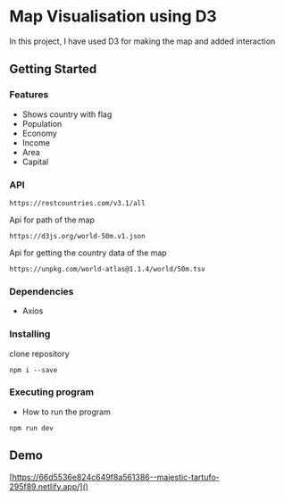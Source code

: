 # Map Visualisation using D3

In this project, I have used D3 for making the map and added interaction


## Getting Started

### Features
* Shows country with flag
* Population
* Economy
* Income
* Area
* Capital
### API

```
https://restcountries.com/v3.1/all
```
Api for path of the map
```
https://d3js.org/world-50m.v1.json
```
Api for getting the country data of the map
```
https://unpkg.com/world-atlas@1.1.4/world/50m.tsv
```
### Dependencies

* Axios 


### Installing
clone repository

```
npm i --save
```

### Executing program

* How to run the program

```
npm run dev
```


## Demo
[https://66d5536e824c649f8a561386--majestic-tartufo-295f89.netlify.app/]()


